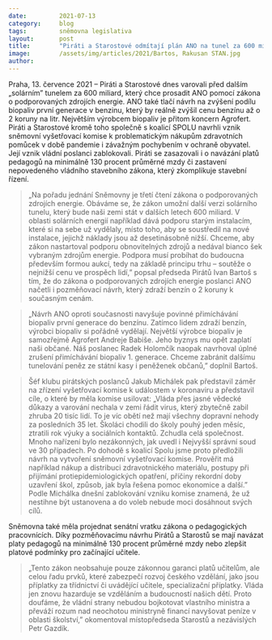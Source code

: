 ```yaml
---
date:         2021-07-13
category:     blog
tags:         sněmovna legislativa
layout:       post
title:        "Piráti a Starostové odmítají plán ANO na tunel za 600 miliard a zdražení benzínu. Navrhli také vyšetřovací komisi k událostem v pandemii"
image:        /assets/img/articles/2021/Bartos, Rakusan STAN.jpg
author:       
---
```


 

Praha, 13. července 2021 – Piráti a Starostové dnes varovali před dalším  „solárním” tunelem za 600 miliard, který chce prosadit ANO pomocí zákona o podporovaných zdrojích energie. ANO také tlačí návrh na zvýšení podílu biopaliv první generace v benzinu, který by reálně zvýšil cenu benzínu až o 2 koruny na litr. Největším výrobcem biopaliv je přitom koncern Agrofert. Piráti a Starostové kromě toho společně s koalicí SPOLU navrhli vznik sněmovní vyšetřovací komise k problematickým nákupům zdravotních pomůcek v době pandemie i závažným pochybením v ochraně obyvatel. Její vznik vládní poslanci zablokovali. Piráti se zasazovali i o navázání platů pedagogů na minimálně 130 procent průměrné mzdy či zastavení nepovedeného vládního stavebního zákona, který zkomplikuje stavební řízení.

> „Na pořadu jednání Sněmovny je třetí čtení zákona o podporovaných zdrojích energie. Obáváme se, že zákon umožní další verzi solárního tunelu, který bude naši zemi stát v dalších letech 600 miliard. V oblasti solárních energií například dává podporu starým instalacím, které si na sebe už vydělaly, místo toho, aby se soustředil na nové instalace, jejichž náklady jsou až desetinásobně nižší. Chceme, aby zákon nastartoval podporu obnovitelných zdrojů a nedával bianco šek vybraným zdrojům energie. Podpora musí probíhat do budoucna především formou aukcí, tedy na základě principu trhu – soutěže o nejnižší cenu ve prospěch lidí,” popsal předseda Pirátů Ivan Bartoš s tím, že do zákona o podporovaných zdrojích energie poslanci ANO načetli i pozměňovací návrh, který zdraží benzín o 2 koruny k současným cenám.

> „Návrh ANO oproti současnosti navyšuje povinné přimíchávání biopaliv první generace do benzínu. Zatímco lidem zdraží benzín, výrobci biopaliv si pořádně vydělají. Největší výrobce biopaliv je samozřejmě Agrofert Andreje Babiše. Jeho byznys mu opět zaplatí naši občané. Náš poslanec Radek Holomčík naopak navrhoval úplné zrušení přimíchávání biopaliv 1. generace. Chceme zabránit dalšímu tunelování peněz ze státní kasy i peněženek občanů,” doplnil Bartoš.

> Šéf klubu pirátských poslanců Jakub Michálek pak představil záměr na zřízení vyšetřovací komise k událostem v koronaviru a představil cíle, o které by měla komise usilovat: „Vláda přes jasné vědecké důkazy a varování nechala v zemi řádit virus, který zbytečně zabil zhruba 20 tisíc lidí. To je víc obětí než mají všechny dopravní nehody za posledních 35 let. Školáci chodili do školy pouhý jeden měsíc, ztratili rok výuky a sociálních kontaktů. Zchudla celá společnost. Mnoho nařízení bylo nezákonných, jak uvedl i Nejvyšší správní soud ve 30 případech. Po dohodě s koalicí Spolu jsme proto předložili návrh na vytvoření sněmovní vyšetřovací komise. Prověřit má například nákup a distribuci zdravotnického materiálu, postupy při přijímání protiepidemiologických opatření, příčiny rekordní doby uzavření škol, způsob, jak byla řešena pomoc ekonomice a další.” Podle Michálka dnešní zablokování vzniku komise znamená, že už nestihne být ustanovena a do voleb nebude moci dosáhnout svých cílů.

Sněmovna také měla projednat senátní vratku zákona o pedagogických pracovnících. Díky pozměňovacímu návrhu Pirátů a Starostů se mají navázat platy pedagogů na minimálně 130 procent průměrné mzdy nebo zlepšit platové podmínky pro začínající učitele. 

> „Tento zákon neobsahuje pouze zákonnou garanci platů učitelům, ale celou řadu prvků, které zabezpečí rozvoj českého vzdělání, jako jsou příplatky za třídnictví či uvádějící učitele, specializační příplatky. Vláda jen znovu hazarduje se vzděláním a budoucností našich dětí. Proto doufáme, že vládní strany nebudou bojkotovat vlastního ministra a převáží rozum nad neochotou ministryně financí navyšovat peníze v oblasti školství,” okomentoval místopředseda Starostů a nezávislých Petr Gazdík.
